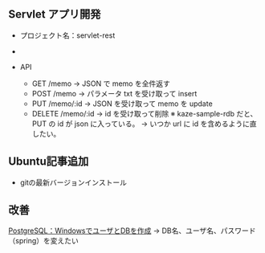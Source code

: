## Servlet アプリ開発
- プロジェクト名：servlet-rest
- 

- API
  - GET /memo -> JSON で memo を全件返す
  - POST /memo -> パラメータ txt を受け取って insert
  - PUT /memo/:id -> JSON を受け取って memo を update
  - DELETE /memo/:id -> id を受け取って削除
  ※ kaze-sample-rdb だと、PUT の id が json に入っている。
      -> いつか url に id を含めるように直したい。


## Ubuntu記事追加
- gitの最新バージョンインストール


## 改善
[PostgreSQL：WindowsでユーザとDBを作成](http://web-dev.hatenablog.com/entry/postgresql/windows/create-user-db)
-> DB名、ユーザ名、パスワード（spring）を変えたい


